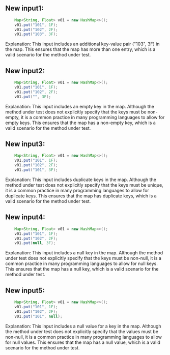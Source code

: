 ## New input1:
```java
    Map<String, Float> v01 = new HashMap<>();
    v01.put("101", 1F);
    v01.put("102", 2F);
    v01.put("103", 3F);
```
Explanation: This input includes an additional key-value pair ("103", 3F) in the map. This ensures that the map has more than one entry, which is a valid scenario for the method under test.

## New input2:
```java
    Map<String, Float> v01 = new HashMap<>();
    v01.put("101", 1F);
    v01.put("102", 2F);
    v01.put("", 3F);
```
Explanation: This input includes an empty key in the map. Although the method under test does not explicitly specify that the keys must be non-empty, it is a common practice in many programming languages to allow for empty keys. This ensures that the map has a non-empty key, which is a valid scenario for the method under test.

## New input3:
```java
    Map<String, Float> v01 = new HashMap<>();
    v01.put("101", 1F);
    v01.put("102", 2F);
    v01.put("101", 3F);
```
Explanation: This input includes duplicate keys in the map. Although the method under test does not explicitly specify that the keys must be unique, it is a common practice in many programming languages to allow for duplicate keys. This ensures that the map has duplicate keys, which is a valid scenario for the method under test.

## New input4:
```java
    Map<String, Float> v01 = new HashMap<>();
    v01.put("101", 1F);
    v01.put("102", 2F);
    v01.put(null, 3F);
```
Explanation: This input includes a null key in the map. Although the method under test does not explicitly specify that the keys must be non-null, it is a common practice in many programming languages to allow for null keys. This ensures that the map has a null key, which is a valid scenario for the method under test.

## New input5:
```java
    Map<String, Float> v01 = new HashMap<>();
    v01.put("101", 1F);
    v01.put("102", 2F);
    v01.put("101", null);
```
Explanation: This input includes a null value for a key in the map. Although the method under test does not explicitly specify that the values must be non-null, it is a common practice in many programming languages to allow for null values. This ensures that the map has a null value, which is a valid scenario for the method under test.
